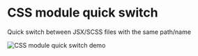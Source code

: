# CSS module quick switch

Quick switch between JSX/SCSS files with the same path/name

![CSS module quick switch demo](http://g.recordit.co/gPIJ3wFsER.gif)

